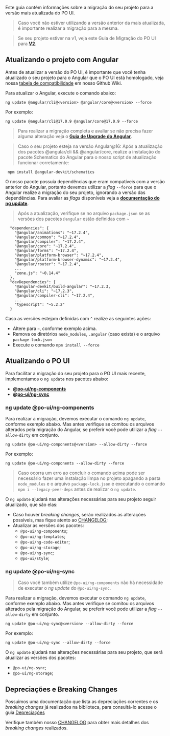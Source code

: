 [comment]: # (@label Migração do PO UI)
[comment]: # (@link guides/migration-poui)

Este guia contém informações sobre a migração do seu projeto para a versão mais atualizada do PO UI.

> Caso você não estiver utilizando a versão anterior da mais atualizada, é importante realizar a migração para a mesma.

> Se seu projeto estiver na v1, veja este Guia de Migração do PO UI para [**V2**](guides/migration-poui-v2).

## Atualizando o projeto com Angular

Antes de atualizar a versão do PO UI, é importante que você tenha atualizado o seu projeto para
o Angular que o PO UI está homologado, veja nossa
[tabela de compatibilidade](https://github.com/po-ui/po-angular/wiki#vers%C3%B5es-angular-x-po-ui) em nosso Github Wiki.

Para atualizar o Angular, execute o comando abaixo:

```
ng update @angular/cli@<version> @angular/core@<version> --force
```

Por exemplo:

```
ng update @angular/cli@17.0.9 @angular/core@17.0.9 --force
```

> Para realizar a migração completa e avaliar se não precisa fazer alguma alteração veja o [**Guia de Upgrade do Angular**](https://update.angular.io/).

> Caso o seu projeto esteja na versão Angular@16:
Após a atualização dos pacotes @angular/cli && @angular/core, realize a instalação do pacote Schematics do Angular para o nosso script de atualização funcionar corretamente: 

`` 
npm install @angular-devkit/schematics
``

O nosso pacote possuía dependências que eram compatíveis com a versão anterior do Angular, portanto
devemos utilizar a *flag* `--force` para que o Angular realize a migração do seu projeto, ignorando a versão das dependências.
Para avaliar as *flags* disponíveis veja a [**documentação do ng update**](https://angular.io/cli/update).

> Após a atualização, verifique se no arquivo `package.json` se as versões dos pacotes `@angular` estão definidas com `~`

```
  "dependencies": {
    "@angular/animations": "~17.2.4",
    "@angular/common": "~17.2.4",
    "@angular/compiler": "~17.2.4",
    "@angular/core": "~17.2.4",
    "@angular/forms": "~17.2.4",
    "@angular/platform-browser": "~17.2.4",
    "@angular/platform-browser-dynamic": "~17.2.4",
    "@angular/router": "~17.2.4",
    ...
    "zone.js": "~0.14.4"
  },
  "devDependencies": {
    "@angular-devkit/build-angular": "~17.2.3,
    "@angular/cli": "~17.2.3",
    "@angular/compiler-cli": "~17.2.4",
    ...
    "typescript": "~5.2.2"
  }  
```

Caso as versões estejam definidas com `^` realize as seguintes ações:
* Altere para `~`, conforme exemplo acima.
* Remova os diretórios `node_modules`, `.angular` (caso exista) e o arquivo `package-lock.json`
* Execute o comando `npm install --force`

## Atualizando o PO UI

Para facilitar a migração do seu projeto para o PO UI mais recente, implementamos o `ng update` nos pacotes abaixo:

- [**@po-ui/ng-components**](guides/migration-poui#components)
- [**@po-ui/ng-sync**](guides/migration-poui#sync)


<a id="components"></a>
### ng update @po-ui/ng-components

Para realizar a migração, devemos executar o comando `ng update`, conforme exemplo abaixo. Mas antes verifique se comitou os arquivos alterados pela migração do Angular, se preferir você pode utilizar a
*flag* `--allow-dirty` em conjunto.

```
ng update @po-ui/ng-components@<version> --allow-dirty --force
```

Por exemplo:

```
ng update @po-ui/ng-components --allow-dirty --force
```

> Caso ocorra um erro ao concluir o comando acima pode ser necessário fazer uma instalação limpa no projeto apagando a pasta `node_modules` e o arquivo `package-lock.json` e executando o comando `npm i --legacy-peer-deps` antes de realizar o `ng update`.

O `ng update` ajudará nas alterações necessárias para seu projeto seguir atualizado, que são elas:
  - Caso houver *breaking changes*, serão realizados as alterações possíveis, mas fique atento ao
  [CHANGELOG](https://github.com/po-ui/po-angular/blob/master/CHANGELOG.md);
  - Atualizar as versões dos pacotes:
    - `@po-ui/ng-components`;
    - `@po-ui/ng-templates`;
    - `@po-ui/ng-code-editor`;
    - `@po-ui/ng-storage`;
    - `@po-ui/ng-sync`;
    - `@po-ui/style`;


<a id="sync"></a>
### ng update @po-ui/ng-sync

> Caso você também utilize `@po-ui/ng-components` não há necessidade de executar o *ng update* do `@po-ui/ng-sync`.

Para realizar a migração, devemos executar o comando `ng update`, conforme exemplo abaixo. Mas antes verifique se comitou os arquivos alterados pela migração do Angular, se preferir você pode utilizar a
*flag* `--allow-dirty` em conjunto.

```
ng update @po-ui/ng-sync@<version> --allow-dirty --force
```

Por exemplo:

```
ng update @po-ui/ng-sync --allow-dirty --force
```

O `ng update` ajudará nas alterações necessárias para seu projeto, que será atualizar as versões dos pacotes:
  - `@po-ui/ng-sync`;
  - `@po-ui/ng-storage`;

## Depreciações e Breaking Changes

Possuimos uma documentação que lista as depreciações correntes e os *breaking changes* já realizados na biblioteca,
para consultá-lo acesse o guia [Depreciações](guides/deprecations)

Verifique também nosso [CHANGELOG](https://github.com/po-ui/po-angular/blob/master/CHANGELOG.md) para obter
mais detalhes dos *breaking changes* realizados.
